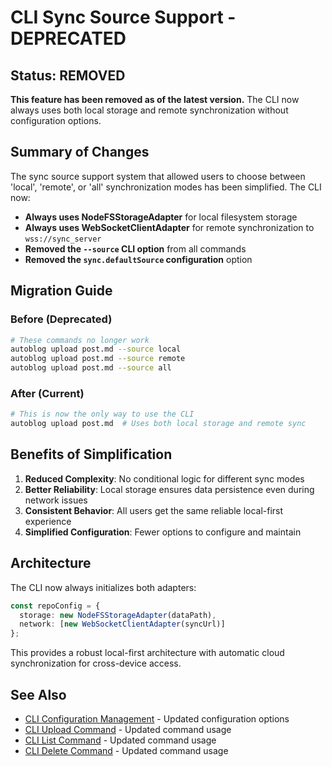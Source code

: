 # CLI Sync Source Support - DEPRECATED

## Status: REMOVED

**This feature has been removed as of the latest version.** The CLI now always uses both local storage and remote synchronization without configuration options.

## Summary of Changes

The sync source support system that allowed users to choose between 'local', 'remote', or 'all' synchronization modes has been simplified. The CLI now:

- **Always uses NodeFSStorageAdapter** for local filesystem storage
- **Always uses WebSocketClientAdapter** for remote synchronization to `wss://sync_server`
- **Removed the `--source` CLI option** from all commands
- **Removed the `sync.defaultSource` configuration** option

## Migration Guide

### Before (Deprecated)
```bash
# These commands no longer work
autoblog upload post.md --source local
autoblog upload post.md --source remote  
autoblog upload post.md --source all
```

### After (Current)
```bash
# This is now the only way to use the CLI
autoblog upload post.md  # Uses both local storage and remote sync
```

## Benefits of Simplification

1. **Reduced Complexity**: No conditional logic for different sync modes
2. **Better Reliability**: Local storage ensures data persistence even during network issues
3. **Consistent Behavior**: All users get the same reliable local-first experience
4. **Simplified Configuration**: Fewer options to configure and maintain

## Architecture

The CLI now always initializes both adapters:

```typescript
const repoConfig = {
  storage: new NodeFSStorageAdapter(dataPath),
  network: [new WebSocketClientAdapter(syncUrl)]
};
```

This provides a robust local-first architecture with automatic cloud synchronization for cross-device access.

## See Also

- [CLI Configuration Management](./cli-configuration-management.md) - Updated configuration options
- [CLI Upload Command](./cli-upload-command.md) - Updated command usage
- [CLI List Command](./cli-list-command.md) - Updated command usage
- [CLI Delete Command](./cli-delete-command.md) - Updated command usage